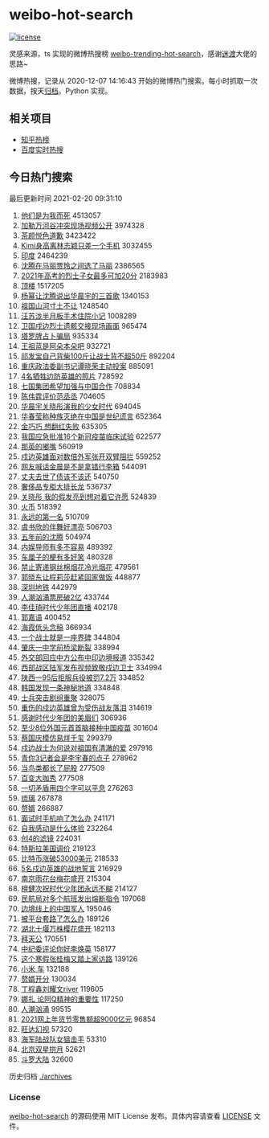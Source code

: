# weibo-hot-search

[![license](https://img.shields.io/github/license/Arrackisarookie/weibo-hot-search)](https://github.com/Arrackisarookie/weibo-hot-search/blob/master/LICENSE)

灵感来源，ts 实现的微博热搜榜 [weibo-trending-hot-search](https://github.com/justjavac/weibo-trending-hot-search)，感谢[迷渡](https://github.com/justjavac)大佬的思路~

微博热搜，记录从 2020-12-07 14:16:43 开始的微博热门搜索。每小时抓取一次数据，按天[归档](./archives)。Python 实现。

## 相关项目
+ [知乎热榜](https://github.com/Arrackisarookie/zhihu-top-search)
+ [百度实时热搜](https://github.com/Arrackisarookie/baidu-hot-search)

## 今日热门搜索

<!-- Rank Begin -->

最后更新时间 2021-02-20 09:31:10

1. [他们是为我而死](https://s.weibo.com/weibo?q=%E4%BB%96%E4%BB%AC%E6%98%AF%E4%B8%BA%E6%88%91%E8%80%8C%E6%AD%BB&Refer=top) 4513057
1. [加勒万河谷冲突现场视频公开](https://s.weibo.com/weibo?q=%23%E5%8A%A0%E5%8B%92%E4%B8%87%E6%B2%B3%E8%B0%B7%E5%86%B2%E7%AA%81%E7%8E%B0%E5%9C%BA%E8%A7%86%E9%A2%91%E5%85%AC%E5%BC%80%23&Refer=top) 3974328
1. [茶颜悦色道歉](https://s.weibo.com/weibo?q=%23%E8%8C%B6%E9%A2%9C%E6%82%A6%E8%89%B2%E9%81%93%E6%AD%89%23&Refer=top) 3423422
1. [Kimi身高离林志颖只差一个手机](https://s.weibo.com/weibo?q=Kimi%E8%BA%AB%E9%AB%98%E7%A6%BB%E6%9E%97%E5%BF%97%E9%A2%96%E5%8F%AA%E5%B7%AE%E4%B8%80%E4%B8%AA%E6%89%8B%E6%9C%BA&Refer=top) 3032455
1. [印度](https://s.weibo.com/weibo?q=%E5%8D%B0%E5%BA%A6&Refer=top) 2464239
1. [沈腾在马丽贾玲之间选了马丽](https://s.weibo.com/weibo?q=%23%E6%B2%88%E8%85%BE%E5%9C%A8%E9%A9%AC%E4%B8%BD%E8%B4%BE%E7%8E%B2%E4%B9%8B%E9%97%B4%E9%80%89%E4%BA%86%E9%A9%AC%E4%B8%BD%23&Refer=top) 2386565
1. [2021年高考的烈士子女最多可加20分](https://s.weibo.com/weibo?q=%232021%E5%B9%B4%E9%AB%98%E8%80%83%E7%9A%84%E7%83%88%E5%A3%AB%E5%AD%90%E5%A5%B3%E6%9C%80%E5%A4%9A%E5%8F%AF%E5%8A%A020%E5%88%86%23&Refer=top) 2183983
1. [顶楼](https://s.weibo.com/weibo?q=%E9%A1%B6%E6%A5%BC&Refer=top) 1517205
1. [杨幂让沈腾说出华晨宇的三首歌](https://s.weibo.com/weibo?q=%23%E6%9D%A8%E5%B9%82%E8%AE%A9%E6%B2%88%E8%85%BE%E8%AF%B4%E5%87%BA%E5%8D%8E%E6%99%A8%E5%AE%87%E7%9A%84%E4%B8%89%E9%A6%96%E6%AD%8C%23&Refer=top) 1340153
1. [祖国山河寸土不让](https://s.weibo.com/weibo?q=%23%E7%A5%96%E5%9B%BD%E5%B1%B1%E6%B2%B3%E5%AF%B8%E5%9C%9F%E4%B8%8D%E8%AE%A9%23&Refer=top) 1248540
1. [汪苏泷半月板手术住院小记](https://s.weibo.com/weibo?q=%23%E6%B1%AA%E8%8B%8F%E6%B3%B7%E5%8D%8A%E6%9C%88%E6%9D%BF%E6%89%8B%E6%9C%AF%E4%BD%8F%E9%99%A2%E5%B0%8F%E8%AE%B0%23&Refer=top) 1008289
1. [卫国戍边烈士遗骸交接现场画面](https://s.weibo.com/weibo?q=%23%E5%8D%AB%E5%9B%BD%E6%88%8D%E8%BE%B9%E7%83%88%E5%A3%AB%E9%81%97%E9%AA%B8%E4%BA%A4%E6%8E%A5%E7%8E%B0%E5%9C%BA%E7%94%BB%E9%9D%A2%23&Refer=top) 965474
1. [塔罗牌占卜骗局](https://s.weibo.com/weibo?q=%23%E5%A1%94%E7%BD%97%E7%89%8C%E5%8D%A0%E5%8D%9C%E9%AA%97%E5%B1%80%23&Refer=top) 935334
1. [王祖蓝是阿朵本朵吧](https://s.weibo.com/weibo?q=%23%E7%8E%8B%E7%A5%96%E8%93%9D%E6%98%AF%E9%98%BF%E6%9C%B5%E6%9C%AC%E6%9C%B5%E5%90%A7%23&Refer=top) 932721
1. [祁发宝自己背柴100斤让战士背不超50斤](https://s.weibo.com/weibo?q=%23%E7%A5%81%E5%8F%91%E5%AE%9D%E8%87%AA%E5%B7%B1%E8%83%8C%E6%9F%B4100%E6%96%A4%E8%AE%A9%E6%88%98%E5%A3%AB%E8%83%8C%E4%B8%8D%E8%B6%8550%E6%96%A4%23&Refer=top) 892204
1. [重庆政法委副书记谭晓荣主动投案](https://s.weibo.com/weibo?q=%E9%87%8D%E5%BA%86%E6%94%BF%E6%B3%95%E5%A7%94%E5%89%AF%E4%B9%A6%E8%AE%B0%E8%B0%AD%E6%99%93%E8%8D%A3%E4%B8%BB%E5%8A%A8%E6%8A%95%E6%A1%88&Refer=top) 885091
1. [4名牺牲边防英雄的照片](https://s.weibo.com/weibo?q=%234%E5%90%8D%E7%89%BA%E7%89%B2%E8%BE%B9%E9%98%B2%E8%8B%B1%E9%9B%84%E7%9A%84%E7%85%A7%E7%89%87%23&Refer=top) 728592
1. [七国集团希望加强与中国合作](https://s.weibo.com/weibo?q=%E4%B8%83%E5%9B%BD%E9%9B%86%E5%9B%A2%E5%B8%8C%E6%9C%9B%E5%8A%A0%E5%BC%BA%E4%B8%8E%E4%B8%AD%E5%9B%BD%E5%90%88%E4%BD%9C&Refer=top) 708834
1. [陈伟霆评价范丞丞](https://s.weibo.com/weibo?q=%23%E9%99%88%E4%BC%9F%E9%9C%86%E8%AF%84%E4%BB%B7%E8%8C%83%E4%B8%9E%E4%B8%9E%23&Refer=top) 704605
1. [华晨宇关晓彤演我的少女时代](https://s.weibo.com/weibo?q=%23%E5%8D%8E%E6%99%A8%E5%AE%87%E5%85%B3%E6%99%93%E5%BD%A4%E6%BC%94%E6%88%91%E7%9A%84%E5%B0%91%E5%A5%B3%E6%97%B6%E4%BB%A3%23&Refer=top) 694045
1. [华春莹称种族灭绝在中国是世纪谎言](https://s.weibo.com/weibo?q=%23%E5%8D%8E%E6%98%A5%E8%8E%B9%E7%A7%B0%E7%A7%8D%E6%97%8F%E7%81%AD%E7%BB%9D%E5%9C%A8%E4%B8%AD%E5%9B%BD%E6%98%AF%E4%B8%96%E7%BA%AA%E8%B0%8E%E8%A8%80%23&Refer=top) 652364
1. [金巧巧 想翻红失败](https://s.weibo.com/weibo?q=%E9%87%91%E5%B7%A7%E5%B7%A7%20%E6%83%B3%E7%BF%BB%E7%BA%A2%E5%A4%B1%E8%B4%A5&Refer=top) 635305
1. [我国应急批准16个新冠疫苗临床试验](https://s.weibo.com/weibo?q=%E6%88%91%E5%9B%BD%E5%BA%94%E6%80%A5%E6%89%B9%E5%87%8616%E4%B8%AA%E6%96%B0%E5%86%A0%E7%96%AB%E8%8B%97%E4%B8%B4%E5%BA%8A%E8%AF%95%E9%AA%8C&Refer=top) 622577
1. [那英的嘟嘴](https://s.weibo.com/weibo?q=%23%E9%82%A3%E8%8B%B1%E7%9A%84%E5%98%9F%E5%98%B4%23&Refer=top) 560919
1. [戍边英雄面对数倍外军张开双臂阻拦](https://s.weibo.com/weibo?q=%23%E6%88%8D%E8%BE%B9%E8%8B%B1%E9%9B%84%E9%9D%A2%E5%AF%B9%E6%95%B0%E5%80%8D%E5%A4%96%E5%86%9B%E5%BC%A0%E5%BC%80%E5%8F%8C%E8%87%82%E9%98%BB%E6%8B%A6%23&Refer=top) 559252
1. [网友喊话金晨是不是拿错行李箱](https://s.weibo.com/weibo?q=%23%E7%BD%91%E5%8F%8B%E5%96%8A%E8%AF%9D%E9%87%91%E6%99%A8%E6%98%AF%E4%B8%8D%E6%98%AF%E6%8B%BF%E9%94%99%E8%A1%8C%E6%9D%8E%E7%AE%B1%23&Refer=top) 544091
1. [丈夫去世了债该不该还](https://s.weibo.com/weibo?q=%23%E4%B8%88%E5%A4%AB%E5%8E%BB%E4%B8%96%E4%BA%86%E5%80%BA%E8%AF%A5%E4%B8%8D%E8%AF%A5%E8%BF%98%23&Refer=top) 540750
1. [奢侈品专柜大排长龙](https://s.weibo.com/weibo?q=%23%E5%A5%A2%E4%BE%88%E5%93%81%E4%B8%93%E6%9F%9C%E5%A4%A7%E6%8E%92%E9%95%BF%E9%BE%99%23&Refer=top) 536737
1. [关晓彤 我的假发亮到想对着它许愿](https://s.weibo.com/weibo?q=%E5%85%B3%E6%99%93%E5%BD%A4%20%E6%88%91%E7%9A%84%E5%81%87%E5%8F%91%E4%BA%AE%E5%88%B0%E6%83%B3%E5%AF%B9%E7%9D%80%E5%AE%83%E8%AE%B8%E6%84%BF&Refer=top) 524839
1. [火币](https://s.weibo.com/weibo?q=%E7%81%AB%E5%B8%81&Refer=top) 518392
1. [永远的第一名](https://s.weibo.com/weibo?q=%E6%B0%B8%E8%BF%9C%E7%9A%84%E7%AC%AC%E4%B8%80%E5%90%8D&Refer=top) 510709
1. [虞书欣的伴舞好漂亮](https://s.weibo.com/weibo?q=%23%E8%99%9E%E4%B9%A6%E6%AC%A3%E7%9A%84%E4%BC%B4%E8%88%9E%E5%A5%BD%E6%BC%82%E4%BA%AE%23&Refer=top) 506703
1. [五年前的沈腾](https://s.weibo.com/weibo?q=%23%E4%BA%94%E5%B9%B4%E5%89%8D%E7%9A%84%E6%B2%88%E8%85%BE%23&Refer=top) 504974
1. [内娱导师有多不容易](https://s.weibo.com/weibo?q=%23%E5%86%85%E5%A8%B1%E5%AF%BC%E5%B8%88%E6%9C%89%E5%A4%9A%E4%B8%8D%E5%AE%B9%E6%98%93%23&Refer=top) 489392
1. [车厘子的梗有多好笑](https://s.weibo.com/weibo?q=%23%E8%BD%A6%E5%8E%98%E5%AD%90%E7%9A%84%E6%A2%97%E6%9C%89%E5%A4%9A%E5%A5%BD%E7%AC%91%23&Refer=top) 480328
1. [禁止寄递钢丝棉烟花冷光烟花](https://s.weibo.com/weibo?q=%23%E7%A6%81%E6%AD%A2%E5%AF%84%E9%80%92%E9%92%A2%E4%B8%9D%E6%A3%89%E7%83%9F%E8%8A%B1%E5%86%B7%E5%85%89%E7%83%9F%E8%8A%B1%23&Refer=top) 479561
1. [郭晓东让程莉莎赶紧回家做饭](https://s.weibo.com/weibo?q=%23%E9%83%AD%E6%99%93%E4%B8%9C%E8%AE%A9%E7%A8%8B%E8%8E%89%E8%8E%8E%E8%B5%B6%E7%B4%A7%E5%9B%9E%E5%AE%B6%E5%81%9A%E9%A5%AD%23&Refer=top) 448877
1. [深圳地铁](https://s.weibo.com/weibo?q=%E6%B7%B1%E5%9C%B3%E5%9C%B0%E9%93%81&Refer=top) 442979
1. [人潮汹涌票房破2亿](https://s.weibo.com/weibo?q=%23%E4%BA%BA%E6%BD%AE%E6%B1%B9%E6%B6%8C%E7%A5%A8%E6%88%BF%E7%A0%B42%E4%BA%BF%23&Refer=top) 433744
1. [李佳琦时代少年团直播](https://s.weibo.com/weibo?q=%23%E6%9D%8E%E4%BD%B3%E7%90%A6%E6%97%B6%E4%BB%A3%E5%B0%91%E5%B9%B4%E5%9B%A2%E7%9B%B4%E6%92%AD%23&Refer=top) 402178
1. [郭嘉语](https://s.weibo.com/weibo?q=%E9%83%AD%E5%98%89%E8%AF%AD&Refer=top) 400452
1. [海霞低头念稿](https://s.weibo.com/weibo?q=%23%E6%B5%B7%E9%9C%9E%E4%BD%8E%E5%A4%B4%E5%BF%B5%E7%A8%BF%23&Refer=top) 366934
1. [一个战士就是一座界碑](https://s.weibo.com/weibo?q=%23%E4%B8%80%E4%B8%AA%E6%88%98%E5%A3%AB%E5%B0%B1%E6%98%AF%E4%B8%80%E5%BA%A7%E7%95%8C%E7%A2%91%23&Refer=top) 344804
1. [肇庆一中学前桥梁断裂](https://s.weibo.com/weibo?q=%E8%82%87%E5%BA%86%E4%B8%80%E4%B8%AD%E5%AD%A6%E5%89%8D%E6%A1%A5%E6%A2%81%E6%96%AD%E8%A3%82&Refer=top) 338994
1. [外交部回应中方公布中印边境报道](https://s.weibo.com/weibo?q=%23%E5%A4%96%E4%BA%A4%E9%83%A8%E5%9B%9E%E5%BA%94%E4%B8%AD%E6%96%B9%E5%85%AC%E5%B8%83%E4%B8%AD%E5%8D%B0%E8%BE%B9%E5%A2%83%E6%8A%A5%E9%81%93%23&Refer=top) 335342
1. [西部战区陆军发布视频致敬戍边卫士](https://s.weibo.com/weibo?q=%23%E8%A5%BF%E9%83%A8%E6%88%98%E5%8C%BA%E9%99%86%E5%86%9B%E5%8F%91%E5%B8%83%E8%A7%86%E9%A2%91%E8%87%B4%E6%95%AC%E6%88%8D%E8%BE%B9%E5%8D%AB%E5%A3%AB%23&Refer=top) 334994
1. [陕西一95后拒服兵役被罚7.2万](https://s.weibo.com/weibo?q=%23%E9%99%95%E8%A5%BF%E4%B8%8095%E5%90%8E%E6%8B%92%E6%9C%8D%E5%85%B5%E5%BD%B9%E8%A2%AB%E7%BD%9A7.2%E4%B8%87%23&Refer=top) 334852
1. [韩国发现一条神秘地道](https://s.weibo.com/weibo?q=%23%E9%9F%A9%E5%9B%BD%E5%8F%91%E7%8E%B0%E4%B8%80%E6%9D%A1%E7%A5%9E%E7%A7%98%E5%9C%B0%E9%81%93%23&Refer=top) 334848
1. [士兵突击剧组重聚](https://s.weibo.com/weibo?q=%23%E5%A3%AB%E5%85%B5%E7%AA%81%E5%87%BB%E5%89%A7%E7%BB%84%E9%87%8D%E8%81%9A%23&Refer=top) 328075
1. [重伤的戍边英雄曾为受伤战友落泪](https://s.weibo.com/weibo?q=%23%E9%87%8D%E4%BC%A4%E7%9A%84%E6%88%8D%E8%BE%B9%E8%8B%B1%E9%9B%84%E6%9B%BE%E4%B8%BA%E5%8F%97%E4%BC%A4%E6%88%98%E5%8F%8B%E8%90%BD%E6%B3%AA%23&Refer=top) 314619
1. [感谢时代少年团的美眉们](https://s.weibo.com/weibo?q=%23%E6%84%9F%E8%B0%A2%E6%97%B6%E4%BB%A3%E5%B0%91%E5%B9%B4%E5%9B%A2%E7%9A%84%E7%BE%8E%E7%9C%89%E4%BB%AC%23&Refer=top) 306936
1. [至少8位外国元首首脑接种中国疫苗](https://s.weibo.com/weibo?q=%E8%87%B3%E5%B0%918%E4%BD%8D%E5%A4%96%E5%9B%BD%E5%85%83%E9%A6%96%E9%A6%96%E8%84%91%E6%8E%A5%E7%A7%8D%E4%B8%AD%E5%9B%BD%E7%96%AB%E8%8B%97&Refer=top) 301604
1. [蔡国庆模仿易烊千玺](https://s.weibo.com/weibo?q=%23%E8%94%A1%E5%9B%BD%E5%BA%86%E6%A8%A1%E4%BB%BF%E6%98%93%E7%83%8A%E5%8D%83%E7%8E%BA%23&Refer=top) 299379
1. [戍边战士为何说对祖国有清澈的爱](https://s.weibo.com/weibo?q=%E6%88%8D%E8%BE%B9%E6%88%98%E5%A3%AB%E4%B8%BA%E4%BD%95%E8%AF%B4%E5%AF%B9%E7%A5%96%E5%9B%BD%E6%9C%89%E6%B8%85%E6%BE%88%E7%9A%84%E7%88%B1&Refer=top) 297916
1. [青你3记者会是李宇春的点子](https://s.weibo.com/weibo?q=%23%E9%9D%92%E4%BD%A03%E8%AE%B0%E8%80%85%E4%BC%9A%E6%98%AF%E6%9D%8E%E5%AE%87%E6%98%A5%E7%9A%84%E7%82%B9%E5%AD%90%23&Refer=top) 278962
1. [当鸟类都长了屁股](https://s.weibo.com/weibo?q=%23%E5%BD%93%E9%B8%9F%E7%B1%BB%E9%83%BD%E9%95%BF%E4%BA%86%E5%B1%81%E8%82%A1%23&Refer=top) 277509
1. [百变大咖秀](https://s.weibo.com/weibo?q=%E7%99%BE%E5%8F%98%E5%A4%A7%E5%92%96%E7%A7%80&Refer=top) 277508
1. [一切矛盾用四个字可以平息](https://s.weibo.com/weibo?q=%23%E4%B8%80%E5%88%87%E7%9F%9B%E7%9B%BE%E7%94%A8%E5%9B%9B%E4%B8%AA%E5%AD%97%E5%8F%AF%E4%BB%A5%E5%B9%B3%E6%81%AF%23&Refer=top) 276263
1. [琉璃](https://s.weibo.com/weibo?q=%E7%90%89%E7%92%83&Refer=top) 267878
1. [赘婿](https://s.weibo.com/weibo?q=%E8%B5%98%E5%A9%BF&Refer=top) 266887
1. [面试时手机响了怎么办](https://s.weibo.com/weibo?q=%23%E9%9D%A2%E8%AF%95%E6%97%B6%E6%89%8B%E6%9C%BA%E5%93%8D%E4%BA%86%E6%80%8E%E4%B9%88%E5%8A%9E%23&Refer=top) 241171
1. [自我感动是什么体验](https://s.weibo.com/weibo?q=%23%E8%87%AA%E6%88%91%E6%84%9F%E5%8A%A8%E6%98%AF%E4%BB%80%E4%B9%88%E4%BD%93%E9%AA%8C%23&Refer=top) 232264
1. [创4的滤镜](https://s.weibo.com/weibo?q=%23%E5%88%9B4%E7%9A%84%E6%BB%A4%E9%95%9C%23&Refer=top) 224031
1. [特斯拉美国调价](https://s.weibo.com/weibo?q=%E7%89%B9%E6%96%AF%E6%8B%89%E7%BE%8E%E5%9B%BD%E8%B0%83%E4%BB%B7&Refer=top) 219123
1. [比特币涨破53000美元](https://s.weibo.com/weibo?q=%E6%AF%94%E7%89%B9%E5%B8%81%E6%B6%A8%E7%A0%B453000%E7%BE%8E%E5%85%83&Refer=top) 218533
1. [5名戍边英雄的战地誓言](https://s.weibo.com/weibo?q=%235%E5%90%8D%E6%88%8D%E8%BE%B9%E8%8B%B1%E9%9B%84%E7%9A%84%E6%88%98%E5%9C%B0%E8%AA%93%E8%A8%80%23&Refer=top) 216929
1. [南京雨花台梅花盛开](https://s.weibo.com/weibo?q=%23%E5%8D%97%E4%BA%AC%E9%9B%A8%E8%8A%B1%E5%8F%B0%E6%A2%85%E8%8A%B1%E7%9B%9B%E5%BC%80%23&Refer=top) 215304
1. [檀健次祝时代少年团永远不糊](https://s.weibo.com/weibo?q=%23%E6%AA%80%E5%81%A5%E6%AC%A1%E7%A5%9D%E6%97%B6%E4%BB%A3%E5%B0%91%E5%B9%B4%E5%9B%A2%E6%B0%B8%E8%BF%9C%E4%B8%8D%E7%B3%8A%23&Refer=top) 214127
1. [民航局对多个航班发出熔断指令](https://s.weibo.com/weibo?q=%23%E6%B0%91%E8%88%AA%E5%B1%80%E5%AF%B9%E5%A4%9A%E4%B8%AA%E8%88%AA%E7%8F%AD%E5%8F%91%E5%87%BA%E7%86%94%E6%96%AD%E6%8C%87%E4%BB%A4%23&Refer=top) 197068
1. [边境线上的中国军人](https://s.weibo.com/weibo?q=%23%E8%BE%B9%E5%A2%83%E7%BA%BF%E4%B8%8A%E7%9A%84%E4%B8%AD%E5%9B%BD%E5%86%9B%E4%BA%BA%23&Refer=top) 195046
1. [被平台套路了怎么办](https://s.weibo.com/weibo?q=%23%E8%A2%AB%E5%B9%B3%E5%8F%B0%E5%A5%97%E8%B7%AF%E4%BA%86%E6%80%8E%E4%B9%88%E5%8A%9E%23&Refer=top) 189126
1. [湖北十堰万株樱花盛开](https://s.weibo.com/weibo?q=%E6%B9%96%E5%8C%97%E5%8D%81%E5%A0%B0%E4%B8%87%E6%A0%AA%E6%A8%B1%E8%8A%B1%E7%9B%9B%E5%BC%80&Refer=top) 182113
1. [拜天公](https://s.weibo.com/weibo?q=%E6%8B%9C%E5%A4%A9%E5%85%AC&Refer=top) 170551
1. [中纪委评论你好李焕英](https://s.weibo.com/weibo?q=%E4%B8%AD%E7%BA%AA%E5%A7%94%E8%AF%84%E8%AE%BA%E4%BD%A0%E5%A5%BD%E6%9D%8E%E7%84%95%E8%8B%B1&Refer=top) 158177
1. [这个寒假张桂梅又踏上家访路](https://s.weibo.com/weibo?q=%23%E8%BF%99%E4%B8%AA%E5%AF%92%E5%81%87%E5%BC%A0%E6%A1%82%E6%A2%85%E5%8F%88%E8%B8%8F%E4%B8%8A%E5%AE%B6%E8%AE%BF%E8%B7%AF%23&Refer=top) 139126
1. [小米 车](https://s.weibo.com/weibo?q=%E5%B0%8F%E7%B1%B3%20%E8%BD%A6&Refer=top) 132188
1. [赘婿开分](https://s.weibo.com/weibo?q=%23%E8%B5%98%E5%A9%BF%E5%BC%80%E5%88%86%23&Refer=top) 130034
1. [丁程鑫刘耀文river](https://s.weibo.com/weibo?q=%23%E4%B8%81%E7%A8%8B%E9%91%AB%E5%88%98%E8%80%80%E6%96%87river%23&Refer=top) 119605
1. [娜扎 论阿Q精神的重要性](https://s.weibo.com/weibo?q=%E5%A8%9C%E6%89%8E%20%E8%AE%BA%E9%98%BFQ%E7%B2%BE%E7%A5%9E%E7%9A%84%E9%87%8D%E8%A6%81%E6%80%A7&Refer=top) 117250
1. [人潮汹涌](https://s.weibo.com/weibo?q=%E4%BA%BA%E6%BD%AE%E6%B1%B9%E6%B6%8C&Refer=top) 99515
1. [2021网上年货节零售额超9000亿元](https://s.weibo.com/weibo?q=%232021%E7%BD%91%E4%B8%8A%E5%B9%B4%E8%B4%A7%E8%8A%82%E9%9B%B6%E5%94%AE%E9%A2%9D%E8%B6%859000%E4%BA%BF%E5%85%83%23&Refer=top) 96854
1. [旺达幻视](https://s.weibo.com/weibo?q=%E6%97%BA%E8%BE%BE%E5%B9%BB%E8%A7%86&Refer=top) 57320
1. [海军陆战队女狙击手](https://s.weibo.com/weibo?q=%23%E6%B5%B7%E5%86%9B%E9%99%86%E6%88%98%E9%98%9F%E5%A5%B3%E7%8B%99%E5%87%BB%E6%89%8B%23&Refer=top) 53310
1. [北京双星拱月](https://s.weibo.com/weibo?q=%E5%8C%97%E4%BA%AC%E5%8F%8C%E6%98%9F%E6%8B%B1%E6%9C%88&Refer=top) 52621
1. [斗罗大陆](https://s.weibo.com/weibo?q=%E6%96%97%E7%BD%97%E5%A4%A7%E9%99%86&Refer=top) 32600
<!-- Rank End -->

历史归档 [./archives](./archives)

### License

[weibo-hot-search](https://github.com/Arrackisarookie/weibo-hot-search) 的源码使用 MIT License 发布。具体内容请查看 [LICENSE](./LICENSE) 文件。
